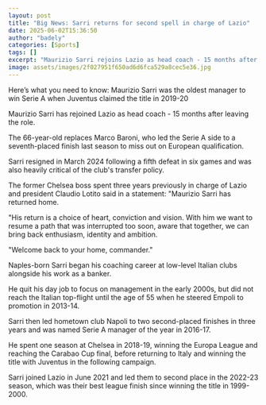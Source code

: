 ```yaml
---
layout: post
title: "Big News: Sarri returns for second spell in charge of Lazio"
date: 2025-06-02T15:36:50
author: "badely"
categories: [Sports]
tags: []
excerpt: "Maurizio Sarri rejoins Lazio as head coach - 15 months after leaving the role."
image: assets/images/2f027951f650ad6d6fca529a8cec5e36.jpg
---
```


Here’s what you need to know: Maurizio Sarri was the oldest manager to win Serie A when Juventus claimed the title in 2019-20

Maurizio Sarri has rejoined Lazio as head coach - 15 months after leaving the role. 

The 66-year-old replaces Marco Baroni, who led the Serie A side to a seventh-placed finish last season to miss out on European qualification. 

Sarri resigned in March 2024 following a fifth defeat in six games and was also heavily critical of the club's transfer policy.

The former Chelsea boss spent three years previously in charge of Lazio and president Claudio Lotito said in a statement: "Maurizio Sarri has returned home.

"His return is a choice of heart, conviction and vision. With him we want to resume a path that was interrupted too soon, aware that together, we can bring back enthusiasm, identity and ambition. 

"Welcome back to your home, commander."

Naples-born Sarri began his coaching career at low-level Italian clubs alongside his work as a banker.

He quit his day job to focus on management in the early 2000s, but did not reach the Italian top-flight until the age of 55 when he steered Empoli to promotion in 2013-14.

Sarri then led hometown club Napoli to two second-placed finishes in three years and was named Serie A manager of the year in 2016-17.

He spent one season at Chelsea in 2018-19, winning the Europa League and reaching the Carabao Cup final, before returning to Italy and winning the title with Juventus in the following campaign.

Sarri joined Lazio in June 2021 and led them to second place in the 2022-23 season, which was their best league finish since winning the title in 1999-2000.

